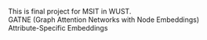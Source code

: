 This is final project for MSIT in WUST.
<br>
GATNE (Graph Attention Networks with Node Embeddings)
<br>
Attribute-Specific Embeddings
<br>

<br>
